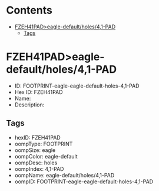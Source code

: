 



Contents
========

* [FZEH41PAD>eagle-default/holes/4,1-PAD](#fzeh41padeagle-defaultholes41-pad)
	* [Tags](#tags)

# FZEH41PAD>eagle-default/holes/4,1-PAD

- ID: FOOTPRINT-eagle-eagle-default-holes-4,1-PAD
- Hex ID: FZEH41PAD
- Name: 
- Description: 

## Tags

- hexID: FZEH41PAD
- oompType: FOOTPRINT
- oompSize: eagle
- oompColor: eagle-default
- oompDesc: holes
- oompIndex: 4,1-PAD
- oompName: eagle-default/holes/4,1-PAD
- oompID: FOOTPRINT-eagle-eagle-default-holes-4,1-PAD
